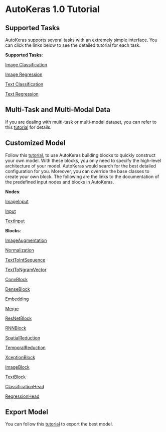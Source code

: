 # AutoKeras 1.0 Tutorial

## Supported Tasks

AutoKeras supports several tasks with an extremely simple interface.
You can click the links below to see the detailed tutorial for each task.

**Supported Tasks**:

[Image Classification](/tutorial/image_classification)

[Image Regression](/tutorial/image_regression)

[Text Classification](/tutorial/text_classification)

[Text Regression](/tutorial/text_regression)


## Multi-Task and Multi-Modal Data

If you are dealing with multi-task or multi-modal dataset, you can refer to this
[tutorial](/tutorial/multi) for details.


## Customized Model

Follow this [tutorial](/tutorial/customized), to use AutoKeras building blocks to quickly construct your own model.
With these blocks, you only need to specify the high-level architecture of your model.
AutoKeras would search for the best detailed configuration for you.
Moreover, you can override the base classes to create your own block.
The following are the links to the documentation of the predefined input nodes and blocks in AutoKeras.

**Nodes**:

[ImageInput](/node/#imageinput-class)

[Input](/node/#input-class)

[TextInput](/node/#textinput-class)

**Blocks**:

[ImageAugmentation](/block/#imageaugmentation-class)

[Normalization](/block/#normalization-class)

[TextToIntSequence](/block/#texttointsequence-class)

[TextToNgramVector](/block/#texttongramvector-class)

[ConvBlock](/block/#convblock-class)

[DenseBlock](/block/#denseblock-class)

[Embedding](/block/#embedding-class)

[Merge](/block/#merge-class)

[ResNetBlock](/block/#resnetblock-class)

[RNNBlock](/block/#rnnblock-class)

[SpatialReduction](/block/#spatialreduction-class)

[TemporalReduction](/block/#temporalreduction-class)

[XceptionBlock](/block/#xceptionblock-class)

[ImageBlock](/block/#imageblock-class)

[TextBlock](/block/#textblock-class)

[ClassificationHead](/block/#classificationhead-class)

[RegressionHead](/block/#regressionhead-class)

## Export Model
You can follow this [tutorial](/tutorial/export) to export the best model.
